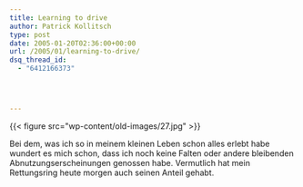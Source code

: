 ```yaml
---
title: Learning to drive
author: Patrick Kollitsch
type: post
date: 2005-01-20T02:36:00+00:00
url: /2005/01/learning-to-drive/
dsq_thread_id:
  - "6412166373"




---
```

{{< figure src="wp-content/old-images/27.jpg" >}}

Bei dem, was ich so in meinem kleinen Leben schon alles erlebt habe wundert es mich schon, dass ich noch keine Falten oder andere bleibenden Abnutzungserscheinungen genossen habe. Vermutlich hat mein Rettungsring heute morgen auch seinen Anteil gehabt.
